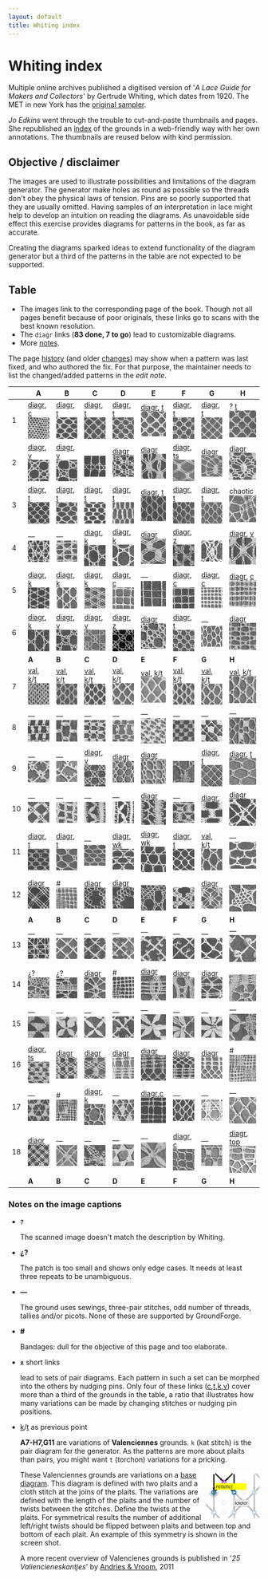 ```yaml
---
layout: default
title: Whiting index
---
```


Whiting index
=============

Multiple online archives published a digitised version of
'_A Lace Guide for Makers and Collectors_' by Gertrude Whiting, which dates from 1920.
The MET in new York has the [original sampler].

*Jo Edkins* went through the trouble to cut-and-paste thumbnails and pages.
She republished an [index] of the grounds in a web-friendly way with her own annotations.
The thumbnails are reused below with kind permission.

[index]: http://www.gwydir.demon.co.uk/jo/lace/whiting/index.htm#picindex
[history]: https://github.com/d-bl/GroundForge/commits/master/docs/help/Whiting-Index.md
[changes]: https://github.com/d-bl/GroundForge/wiki/Whiting-Index/_history
[archive.org]: https://archive.org/details/laceguideformak00whit/page/234
[original sampler]: https://www.metmuseum.org/blogs/collection-insights/2018/gertrude-whiting-bobbin-lace-sampler

Objective / disclaimer
----------------------

The images are used to illustrate possibilities and limitations of the diagram generator.
The generator make holes as round as possible so the threads don't obey the physical laws of tension.
Pins are so poorly supported that they are usually omitted.
Having samples of _an_ interpretation in lace might help to develop an intuition on reading the diagrams.
As unavoidable side effect this exercise provides diagrams for patterns in the book, as far as accurate.

Creating the diagrams sparked ideas to extend functionality of the diagram generator
but a third of the patterns in the table are not expected to be supported.

Table
-----

* The images link to the corresponding page of the book.
  Though not all pages benefit because of poor originals,
  these links go to scans with the best known resolution.
* The `diagr` links (**83 done, 7 to go**) lead to customizable diagrams.
* More [notes](#notes).

The page [history] (and older [changes]) may show when a pattern was last fixed, and who authored the fix.
For that purpose, the maintainer needs to list the changed/added patterns in the _edit note_.

[c]: /GroundForge/sheet.html?patch=88%0A11;bricks&patch=66%0A22;bricks&patch=88%0A99%0A11%0A00;bricks&patch=66%0A11%0A88%0A22;bricks&patch=66%0A99%0A22%0A00;bricks
[t]: /GroundForge/sheet.html?patch=53%0A53%0A53%0A5-;bricks&patch=5663%0A5663;checker&patch=53%0A5-;bricks&patch=563%0A563%0A563;checker&patch=53%0A53;checker&patch=5632%0A5632;checker&patch5353%0A5353;bricks&patch=5-%0A-5;checker&patch=5353%0A5353%0A5-5-%0A-5-5;checker&patch=5632%0A56-2%0A5-5-%0A-535;checker&patch=53%0A5-%0A-5%0A5-;bricks&patch=44%0A77%0A44%0A77;bricks&patch=44%0A44%0A77%0A77;bricks&patch=66%0A88%0A66%0A11;bricks&patch=66%0A66%0A88%0A11;checker&patch=66%0A66%0A99%0A00;checker&patch=6;checker&patch=566-%0A66-5%0A6-56%0A-566;checker
[v]: /GroundForge/sheet.html?patch=5831%0A-4-7;bricks&patch=-437%0A34-7;bricks&patch=4830%0A--77;bricks
[k]: /GroundForge/sheet.html?patch=B-C-%0A---5%0AC-B-%0A-5--;checker&patch=5831%0A-4-7;checker&patch=68%0A-4;checker&patch=-4-7%0A5---%0A-C-B%0A3158;bricks&patch=5-O-E-%0A-E-5-O%0A5-O-E-;bricks
[wk]: /GroundForge/sheet.html?patch=6868%0A-4-4%0A2121%0A-7-7;checker&patch=L-O-L-O-%0A---5---5%0AH-E-H-E-%0A-5---5--;bricks
[ts]: /GroundForge/sheet.html?patch=5-5-%0A-5--%0AB-C-%0A-5-5;bricks&patch=5632%0A34-7;bricks&patch=256-%0A---5%0AC3B-;bricks&patch=4373%0A5-53;bricks
[z]: /GroundForge/sheet.html?patch=1483%0A8-48;bricks&patch=C-B-%0A-5--%0AB8D-%0A-4--;bricks&patch=-48-%0AB--2%0A8-B8;bricks&patch=-4--%0AB-C3%0A8-48;bricks

[A1]: https://d-bl.github.io/GroundForge/tiles.html?whiting=A1_P70&tile=88,11&patchWidth=5&patchHeight=5&a1=ct&b1=ct&a2=ct&b2=ct&shiftColsSE=2&shiftRowsSE=2&shiftColsSW=0&shiftRowsSW=2
[B1]: https://d-bl.github.io/GroundForge/tiles.html?whiting=B1_P94&tile=5-&a1=ctctpctct&patchWidth=5&patchHeight=5&shiftColsSE=1&shiftRowsSE=1&shiftColsSW=-1&shiftRowsSW=1
[C1]: https://d-bl.github.io/GroundForge/tiles.html?whiting=C1_P114&tile=5-&a1=ctpct&patchWidth=6&patchHeight=6&shiftColsSE=1&shiftRowsSE=1&shiftColsSW=-1&shiftRowsSW=1&footside=
[D1]: https://d-bl.github.io/GroundForge/tiles.html?whiting=D1_P134&tile=5-&a1=cttpctt&patchWidth=5&patchHeight=5&shiftColsSE=1&shiftRowsSE=1&shiftColsSW=-1&shiftRowsSW=1
[E1]: https://d-bl.github.io/GroundForge/tiles.html?whiting=E1_P155&tile=5-&a1=ctpcttt&patchWidth=5&patchHeight=5&shiftColsSE=1&shiftRowsSE=1&shiftColsSW=-1&shiftRowsSW=1
[F1]: https://d-bl.github.io/GroundForge/tiles.html?whiting=F1_P177&tile=5-&a1=cttpcttt&patchWidth=5&patchHeight=5&shiftColsSE=1&shiftRowsSE=1&shiftColsSW=-1&shiftRowsSW=1
[G1]: https://d-bl.github.io/GroundForge/tiles.html?whiting=G1_P198&patchWidth=5&patchHeight=5&a1=ctctptt&tile=5-&tileStitch=ctctptt&shiftColsSW=-1&shiftRowsSW=1&shiftColsSE=1&shiftRowsSE=1

[A2]: https://d-bl.github.io/GroundForge/tiles.html?whiting=A2_P71&tile=831,4-7,-5-&headside=d,-,c,-&footside=b,-,a,-&footsideStitch=ctctt&patchWidth=9&patchHeight=10&k1=lctctt&d1=ct&c1=ctct&b1=ct&a1=rctctt&d2=ctct&b2=ctct&k3=lctctt&c3=ctct&a3=rctctt&tileStitch=ctct&headsideStitch=ctctt&shiftColsSW=-2&shiftRowsSW=2&shiftColsSE=2&shiftRowsSE=2
[B2]: https://d-bl.github.io/GroundForge/tiles.html?whiting=B2_P95&patchWidth=9&patchHeight=10&k1=lctctt&d1=ctct&c1=ctct&b1=ctct&a1=rctctt&d2=ctct&b2=ctct&k3=lctctt&c3=ctct&a3=rctctt&footside=b,-,a,-&tile=831,4-7,-5-&headside=d,-,c,-&footsideStitch=ctctt&tileStitch=ctct&headsideStitch=ctctt&shiftColsSW=-2&shiftRowsSW=2&shiftColsSE=2&shiftRowsSE=2
[D2]: https://d-bl.github.io/GroundForge/tiles.html?whiting=D2_P135&patchWidth=16&patchHeight=15&c1=ctct&tile=--5--,-L-H-,L-5-H,-5-5-,b-5-c,-5-5-,,,&tileStitch=ct&shiftColsSW=0&shiftRowsSW=6&shiftColsSE=5&shiftRowsSE=3
[E2]: https://d-bl.github.io/GroundForge/tiles.html?whiting=E2_P156&patchWidth=13&patchHeight=12&e1=ctctttctc&a1=ctcctc&h2=ctc&g2=ctclll&f2=ctc&e2=ctc&d2=ctc&c2=ctcrrr&b2=ctc&h3=ctclll&g3=ctc&f3=ctc&d3=ctc&c3=ctc&b3=ctcrrr&a3=ctc&tile=5---5---,-CD632AB,5666-222&tileStitch=ctc&shiftColsSW=-4&shiftRowsSW=3&shiftColsSE=4&shiftRowsSE=3
[F2]: https://d-bl.github.io/GroundForge/tiles.html?whiting=F2_P178&patchWidth=11&patchHeight=13&b1=ctcctc&c2=ctcrrr&a2=ctclll&d3=ctc&b3=ctcttt&c4=ctc&a4=ctc&tile=-5--,B-C-,-5-5,5-5-&tileStitch=ctc&shiftColsSW=-2&shiftRowsSW=4&shiftColsSE=2&shiftRowsSE=4
[G2]: https://d-bl.github.io/GroundForge/tiles.html?whiting=G2_P199&patchWidth=14&patchHeight=13&f1=ctctt&a1=ctcctc&j2=ctc&i2=ctcll&h2=ctctt&g2=ctctt&f2=ctctt&e2=ctctt&d2=ctctt&c2=ctcrrr&b2=ctc&j3=ctcll&i3=ctctt&h3=ctctt&g3=ctcttl&f3=ctc&e3=ctcttr&d3=ctctt&c3=ctctt&b3=ctcrrr&a3=ctc&j4=ctctt&i4=ctctt&h4=ctcttl&g4=ctc&f4=ctc&e4=ctc&d4=ctcttr&c4=ctctt&b4=ctctt&a4=ctcttt&j5=ctctt&i5=ctcttl&h5=ctc&g5=ctc&e5=ctc&d5=ctc&c5=ctcttr&b5=ctctt&a5=ctctt&tile=5----5----,-CDD632AAB,5666632222,5666632222,56666-2222&tileStitch=ctct&shiftColsSW=-5&shiftRowsSW=5&shiftColsSE=5&shiftRowsSE=5
[H2]: https://d-bl.github.io/GroundForge/tiles.html?whiting=H2_P220&patchWidth=15&patchHeight=15&e1=cttctt&a1=ctcctc&h2=ctc&g2=ctc&f2=rrrcttcttl&e2=ctc&d2=lllcttcttr&c2=ctc&b2=ctc&h3=ctc&g3=rrrcttcttl&f3=ctc&e3=ctc&d3=ctc&c3=lllcttcttr&b3=ctc&a3=ctc&h4=rrrcttcttl&g4=ctc&f4=ctc&d4=ctc&c4=ctc&b4=lllcttcttr&a4=ctc&tile=5---5---,-CD632AB,56663222,5666-222&tileStitch=ctc&shiftColsSW=-4&shiftRowsSW=4&shiftColsSE=4&shiftRowsSE=4

[A3]: https://d-bl.github.io/GroundForge/tiles.html?whiting=A3_P73&patchWidth=7&patchHeight=6&a1=ctctctt&tile=5-&footsideStitch=ctctt&tileStitch=ctctpctctt&headsideStitch=ctctt&shiftColsSW=-1&shiftRowsSW=1&shiftColsSE=1&shiftRowsSE=1
[B3]: https://d-bl.github.io/GroundForge/tiles.html?whiting=B3_P96&patchWidth=6&patchHeight=6&a1=ctctctctt&tile=5-&footsideStitch=ctctt&tileStitch=ctctctctt&headsideStitch=ctctt&shiftColsSW=-1&shiftRowsSW=1&shiftColsSE=1&shiftRowsSE=1
[C3]: https://d-bl.github.io/GroundForge/tiles.html?whiting=C3_P117&patchWidth=7&patchHeight=6&a1=ctctpctctt&tile=5-&tileStitch=ctctpctctt&shiftColsSW=-1&shiftRowsSW=1&shiftColsSE=1&shiftRowsSE=1
[D3]: https://d-bl.github.io/GroundForge/tiles.html?whiting=D3_P136&patchWidth=7&patchHeight=6&a1=ctctctctctct&tile=5-&footsideStitch=ctctt&tileStitch=ctctpctctt&headsideStitch=ctctt&shiftColsSW=-1&shiftRowsSW=1&shiftColsSE=1&shiftRowsSE=1
[E3]: https://d-bl.github.io/GroundForge/tiles.html?whiting=E3_P157&patchWidth=5&patchHeight=6&b1=ctt&tile=-5&tileStitch=ctt&shiftColsSW=-1&shiftRowsSW=1&shiftColsSE=1&shiftRowsSE=1
[F3]: https://d-bl.github.io/GroundForge/tiles.html?whiting=F3_P179&patchWidth=6&patchHeight=6&a1=cttt&tile=5-&tileStitch=cttt&shiftColsSW=-1&shiftRowsSW=1&shiftColsSE=1&shiftRowsSE=1
[G3]: https://d-bl.github.io/GroundForge/tiles.html?whiting=G3_P200&patchWidth=6&patchHeight=6&a1=cttttt&tile=5-&tileStitch=cttttt&shiftColsSW=-1&shiftRowsSW=1&shiftColsSE=1&shiftRowsSE=1

[C4]: https://d-bl.github.io/GroundForge/tiles.html?whiting=C4_P118&patchWidth=11&patchHeight=10&b1=cttctt&c2=cttctt&a2=cttctt&tile=-5-,B-C&tileStitch=cttctt&shiftColsSW=-2&shiftRowsSW=2&shiftColsSE=2&shiftRowsSE=2
[D4]: https://d-bl.github.io/GroundForge/tiles.html?whiting=D4_P137&patchWidth=11&patchHeight=10&b1=cttcttt&c2=cttcttt&a2=cttcttt&tile=-5-,B-C&tileStitch=cttcttt&shiftColsSW=-2&shiftRowsSW=2&shiftColsSE=2&shiftRowsSE=2
[E4]: https://d-bl.github.io/GroundForge/tiles.html?whiting=E4_P158&patchWidth=12&patchHeight=15&b1=ctcctc&a2=ctc&c2=ctc&d2=ctcrr&f2=ctcll&a3=ctcll&b3=ctc&c3=ctcrr&e3=ctc&b4=ctctt&d4=ctc&e4=ctc&f4=ctc&a5=ctc&c5=ctc&d5=ctc&f5=ctc&tile=-5----,B-CD-A,256-5-,-5-535,5-56-2&footsideStitch=ctctt&tileStitch=ctc&headsideStitch=ctctt&shiftColsSW=-3&shiftRowsSW=5&shiftColsSE=3&shiftRowsSE=5
[F4]: https://d-bl.github.io/GroundForge/tiles.html?whiting=F4_P180&patchWidth=9&patchHeight=9&d1=ctc&c1=ctc&b1=ctc&a1=ctc&d2=ctc&c2=ctcllctc&a2=ctcrrctc&tile=1483,8-48&footsideStitch=ctctt&tileStitch=ctc&headsideStitch=ctctt&shiftColsSW=-2&shiftRowsSW=2&shiftColsSE=2&shiftRowsSE=2
[H4]: https://d-bl.github.io/GroundForge/tiles.html?whiting=H4_P222&patchWidth=16&patchHeight=16&g1=ctc&f1=ctcrr&d1=ctcll&c1=ctc&a1=ctc&h2=ctc&e2=ctcttctc&b2=ctc&g3=ctcll&f3=ctc&d3=ctc&c3=ctcrr&a3=ctc&tile=5-25-56-,-5--5--5,5-C6-2B-&footsideStitch=ctctt&tileStitch=ctc&headsideStitch=ctctt&shiftColsSW=-4&shiftRowsSW=3&shiftColsSE=4&shiftRowsSE=3

[A5]: https://d-bl.github.io/GroundForge/tiles.html?whiting=A5_P75&patchWidth=11&patchHeight=10&b1=ctct&c2=ctct&a2=ctct&tile=-5-,B-C&tileStitch=ctct&shiftColsSW=-2&shiftRowsSW=2&shiftColsSE=2&shiftRowsSE=2
[B5]: https://d-bl.github.io/GroundForge/tiles.html?whiting=B5_P98&patchWidth=11&patchHeight=12&b1=ctct&c2=ctctll&a2=ctctrr&tile=-5-,B-C&tileStitch=ctct&shiftColsSW=-2&shiftRowsSW=2&shiftColsSE=2&shiftRowsSE=2
[C5]: https://d-bl.github.io/GroundForge/tiles.html?whiting=C5_P119&patchWidth=11&patchHeight=12&b1=ctc&c2=ctc&a2=ctc&tile=-5-,B-C&tileStitch=ctc&shiftColsSW=-2&shiftRowsSW=2&shiftColsSE=2&shiftRowsSE=2
[D5]: https://d-bl.github.io/GroundForge/tiles.html?whiting=H6_P137&patchWidth=4&patchHeight=5&a1=ctcttt&a2=ctcttt&tile=8,1&tileStitch=ctcttt&shiftColsSW=0&shiftRowsSW=2&shiftColsSE=1&shiftRowsSE=2
[F5]: https://d-bl.github.io/GroundForge/tiles.html?whiting=F5_P181&patchWidth=4&patchHeight=5&a1=ctctt&a2=ctctt&tile=8,1&tileStitch=ctctt&shiftColsSW=0&shiftRowsSW=2&shiftColsSE=1&shiftRowsSE=2
[G5]: https://d-bl.github.io/GroundForge/tiles.html?whiting=G5_P203&patchWidth=4&patchHeight=5&a1=ctct&a2=ctct&tile=8,1&tileStitch=ctct&shiftColsSW=0&shiftRowsSW=2&shiftColsSE=1&shiftRowsSE=2
[H5]: https://d-bl.github.io/GroundForge/tiles.html?whiting=H5_P224&patchWidth=4&patchHeight=5&a1=ctcr&a2=ctcl&tile=8,1&tileStitch=ctc&shiftColsSW=0&shiftRowsSW=2&shiftColsSE=1&shiftRowsSE=2

[A6]: https://d-bl.github.io/GroundForge/tiles.html?whiting=A6_P76&patchWidth=11&patchHeight=12&b1=ctct&c2=ctct&a2=ctct&tile=-5-,B-C&tileStitch=ctct&shiftColsSW=-2&shiftRowsSW=2&shiftColsSE=2&shiftRowsSE=2
[B6]: https://d-bl.github.io/GroundForge/tiles.html?whiting=B6_P99&patchWidth=9&patchHeight=10&k1=ctctt&d1=cttctt&c1=cttctt&b1=cttctt&a1=ctctt&d2=cttctt&b2=cttctt&k3=ctctt&c3=cttctt&a3=ctctt&footside=b,-,a,-&tile=831,4-7,-5-&headside=d,-,c,-&footsideStitch=ctctt&tileStitch=cttctt&headsideStitch=ctctt&shiftColsSW=-2&shiftRowsSW=2&shiftColsSE=2&shiftRowsSE=2
[C6]: https://d-bl.github.io/GroundForge/tiles.html?whiting=C6_P120&patchWidth=9&patchHeight=10&k1=ctctr&d1=ct&c1=ctct&b1=ct&a1=ctctl&d2=ct&b2=ct&k3=ctctr&c3=ctct&a3=ctctl&footside=b,-,a,-&tile=831,4-7,-5-&headside=d,-,c,-&footsideStitch=ctctl&tileStitch=ct&headsideStitch=ctctr&shiftColsSW=-2&shiftRowsSW=2&shiftColsSE=2&shiftRowsSE=2
[D6]: https://d-bl.github.io/GroundForge/tiles.html?whiting=D6_P139&patchWidth=9&patchHeight=9&c1=ct&b1=ctct&a1=ct&c2=ctct&b2=ct&a2=ctct&b3=ctct&tile=831,117,178&tileStitch=ctct&shiftColsSW=-2&shiftRowsSW=2&shiftColsSE=2&shiftRowsSE=2
[E6]: https://d-bl.github.io/GroundForge/tiles.html?whiting=E6_P160&patchWidth=10&patchHeight=10&d1=ctct&c1=ct&b1=ctct&a1=ct&c2=ctct&b2=ct&a2=ctct&tile=8317,1178&tileStitch=ctct&shiftColsSW=-5&shiftRowsSW=1&shiftColsSE=3&shiftRowsSE=1
[F6]: https://d-bl.github.io/GroundForge/tiles.html?whiting=F6_P182&patchWidth=6&patchHeight=7&h1=tctct&b1=cttct&a2=tctct&footside=-,B&tile=5-&headside=C,-&footsideStitch=tctct&tileStitch=cttct&headsideStitch=tctct&shiftColsSW=-1&shiftRowsSW=1&shiftColsSE=1&shiftRowsSE=1
[H6]: https://d-bl.github.io/GroundForge/tiles.html?whiting=H6_P225&patchWidth=11&patchHeight=12&c1=ctct&a1=ctct&d2=ctctctct&tile=B-C-,---5&footsideStitch=tctct&tileStitch=ctct&headsideStitch=tctct&shiftColsSW=-2&shiftRowsSW=2&shiftColsSE=2&shiftRowsSE=2

[C9]: https://d-bl.github.io/GroundForge/tiles.html?whiting=C9_P123&patchWidth=9&patchHeight=10&k1=ctctt&d1=ctcttt&c1=ctcttt&b1=ctcttt&a1=ctctt&d2=ctcttt&b2=ctcttt&k3=ctctt&c3=ctcttt&a3=ctctt&footside=b,-,a,-&tile=831,4-7,-5-&headside=d,-,c,-&footsideStitch=ctctt&tileStitch=ctcttt&headsideStitch=ctctt&shiftColsSW=-2&shiftRowsSW=2&shiftColsSE=2&shiftRowsSE=2
[D9]: https://d-bl.github.io/GroundForge/tiles.html?whiting=D9_P142&patchWidth=7&patchHeight=7&a1=ctctt&b2=ctt&tile=5-,-5&footsideStitch=ctctt&tileStitch=ctct&headsideStitch=ctctt&shiftColsSW=0&shiftRowsSW=2&shiftColsSE=2&shiftRowsSE=2
[E9]: https://d-bl.github.io/GroundForge/tiles.html?whiting=E9_P163&patchWidth=12&patchHeight=20&a1=cttt&b1=cttt&a2=cttt&tile=12,7-&footsideStitch=ctctt&tileStitch=cttt&headsideStitch=ctctt&shiftColsSW=0&shiftRowsSW=2&shiftColsSE=2&shiftRowsSE=2
[G9]: https://d-bl.github.io/GroundForge/tiles.html?whiting=G9_P229&patchWidth=5&patchHeight=5&a1=ctctttt&tile=5-&tileStitch=ctctttt&shiftColsSW=-1&shiftRowsSW=1&shiftColsSE=1&shiftRowsSE=1
[H9]: https://d-bl.github.io/GroundForge/tiles.html?whiting=H9_P229&patchWidth=7&patchHeight=7&a1=ctcttptctcttt&tile=5-&tileStitch=ctcttptctcttt&shiftColsSW=-1&shiftRowsSW=1&shiftColsSE=1&shiftRowsSE=1

[E10]: https://d-bl.github.io/GroundForge/tiles.html?whiting=E10_P164&patchWidth=12&patchHeight=12&e1=ctctct&c1=ctc&b1=ctc&a1=ctc&f2=rrctctr&c2=ctcrrrctc&b2=ctc&a2=ctc&e3=ctctcrl&b3=ctc&a3=ctclllctc&d4=llctctl&c4=ctc&b4=ctc&tile=A14-C-,788--2,14--B-,-7D6--&footsideStitch=ctctt&tileStitch=ctc&headsideStitch=ctctt&shiftColsSW=0&shiftRowsSW=4&shiftColsSE=6&shiftRowsSE=1
[G10]: https://d-bl.github.io/GroundForge/tiles.html?whiting=G10_P208&patchWidth=10&patchHeight=16&b1=ctc&c2=ctcrrrctc&b2=ctc&a2=ctclllctc&b3=ctc&c4=ctcrrrctc&b4=ctc&a4=ctclllctc&b5=ctc&c6=ctc&a6=ctc&d7=ctc&d8=ctc&c8=ctclllctc&a8=ctcrrrctc&tile=-4--,B8D-,-4--,B8D-,-4--,B-C-,---5,D-B8&footsideStitch=ctctt&tileStitch=ctc&headsideStitch=ctctt&shiftColsSW=-2&shiftRowsSW=8&shiftColsSE=2&shiftRowsSE=8
[H10]: https://d-bl.github.io/GroundForge/tiles.html?whiting=H10_P230&patchWidth=14&patchHeight=11&f1=ctctll&b1=ctctrr&a1=ctctctct&f2=ctctl&e2=ctct&c2=ctct&b2=ctctr&e3=ctct&d3=ctct&c3=ctct&a3=ctctt&f4=ctctt&d4=ctctctct&b4=ctctt&e5=ctct&d5=ctct&c5=ctct&a5=ctctt&f6=ctct&e6=ctcttl&c6=ctcttr&b6=ctct&tile=54---7,-79-04,5-158-,-5-5-5,5-535-,-24-76&footsideStitch=ctctt&tileStitch=ctct&headsideStitch=ctctt&shiftColsSW=0&shiftRowsSW=6&shiftColsSE=6&shiftRowsSE=6

[A11]: https://d-bl.github.io/GroundForge/tiles.html?whiting=A11_P83&patchWidth=5&patchHeight=5&a1=ctpctpctt&tile=5-&footsideStitch=ctctt&tileStitch=ctct&headsideStitch=ctctt&shiftColsSW=-1&shiftRowsSW=1&shiftColsSE=1&shiftRowsSE=1
[B11]: https://d-bl.github.io/GroundForge/tiles.html?whiting=B11_P104&patchWidth=5&patchHeight=5&a1=ctpctpctt&tile=5-&footsideStitch=ctctt&tileStitch=ctct&headsideStitch=ctctt&shiftColsSW=-1&shiftRowsSW=1&shiftColsSE=1&shiftRowsSE=1
[D11]: https://d-bl.github.io/GroundForge/tiles.html?whiting=D11_P144&patchWidth=12&patchHeight=12&c1=ctctt&a1=ctctt&d2=ctctt&c3=ctctt&a3=ctctt&b4=ctctt&tile=L-O-,---5,H-E-,-5--&tileStitch=ctctt&shiftColsSW=0&shiftRowsSW=4&shiftColsSE=4&shiftRowsSE=4
[E11]: https://d-bl.github.io/GroundForge/tiles.html?whiting=E11_P166&patchWidth=12&patchHeight=12&c1=ctctt&a1=ctctt&d2=ctctctctt&c3=ctctt&a3=ctctt&b4=ctctctctt&tile=L-O-,---5,H-E-,-5--&tileStitch=ctctt&shiftColsSW=0&shiftRowsSW=4&shiftColsSE=4&shiftRowsSE=4
[F11]: https://d-bl.github.io/GroundForge/tiles.html?whiting=F11_P189&patchWidth=8&patchHeight=9&j1=tctct&b1=ctctctctctt&c2=ctctt&a2=tctct&footside=-,B&tile=5-,-5&headside=C,-&footsideStitch=tctct&tileStitch=ctctt&headsideStitch=tctct&shiftColsSW=0&shiftRowsSW=2&shiftColsSE=2&shiftRowsSE=2

[A12]: https://d-bl.github.io/GroundForge/tiles.html?whiting=A12_P84&patchWidth=10&patchHeight=9&e1=ctclll&c1=ctc&a1=ctcrrr&f2=ctcttt&d2=ctc&b2=ctc&e3=ctcrrr&c3=ctc&a3=ctclll&tile=5-5-5-,-5-5-5,5-5-5-&tileStitch=ctc&shiftColsSW=-3&shiftRowsSW=3&shiftColsSE=3&shiftRowsSE=3
[C12]: https://d-bl.github.io/GroundForge/tiles.html?whiting=C12_P126&patchWidth=28&patchHeight=20&m1=cttct&k1=ct&i1=ctlct&c1=ctrct&a1=ct&j2=ctrct&h2=ct&f2=cttct&d2=ct&b2=ctlct&g3=ct&e3=ct&h4=cttct&d4=cttct&g5=ct&e5=ct&tile=o-o-----e-e-5-,-5-o-k-e-5----,--w-5-5-y-----,---5---5------,--y-c-b-w-----&footsideStitch=ctctt&tileStitch=ct&headsideStitch=ctctt&shiftColsSW=-7&shiftRowsSW=5&shiftColsSE=7&shiftRowsSE=5
[D12]: https://d-bl.github.io/GroundForge/tiles.html?whiting=D12_P145&patchWidth=20&patchHeight=20&e1=ctrct&c1=ct&j2=ct&d2=ct&b2=ct&i3=ctlct&a3=ct&j4=ct&i4=ctlct&e4=ctrct&d4=ct&b4=cttct&j5=ctrct&i5=ct&g5=cttct&e5=ct&d5=ctlct&tile=--5-m---x-,-g-5x----g,o-------b-,-c-nd---1e,---48-k-17,&footsideStitch=ctctt&tileStitch=ct&headsideStitch=ctctt&shiftColsSW=-5&shiftRowsSW=5&shiftColsSE=5&shiftRowsSE=5
[G12]: https://d-bl.github.io/GroundForge/tiles.html?whiting=G12_P210&patchWidth=10&patchHeight=9&e1=ctcll&c1=ctcctc&a1=ctcrr&f2=ctcctctt&d2=ctc&b2=ctc&e3=ctcrr&c3=ctc&a3=ctcll&tile=5-5-5-,-5-5-5,5-5-5-&footsideStitch=ctctt&tileStitch=ctc&headsideStitch=ctctt&shiftColsSW=-3&shiftRowsSW=3&shiftColsSE=3&shiftRowsSE=3

[C14]: https://d-bl.github.io/GroundForge/tiles.html?whiting=C14_P129&patchWidth=12&patchHeight=21&d1=ctctt&b1=ctctt&c2=ctctt&a2=ctctt&d3=ctctt&b3=ctc&c4=ctc&a4=ctc&b5=ctc&c6=ctcrr&a6=ctcll&d7=ctctt&c8=ctc&a8=ctc&b9=ctc&c10=ctcrr&a10=ctcll&tile=-5-5,5-5-,-5-5,5-5-,-5--,B-C-,---5,C-B-,-5--,B-C-&footsideStitch=ctctt&tileStitch=ctctt&headsideStitch=ctctt&shiftColsSW=-2&shiftRowsSW=10&shiftColsSE=2&shiftRowsSE=10
[E14]: https://d-bl.github.io/GroundForge/tiles.html?whiting=E14_P171&patchWidth=17&patchHeight=19&d1=ctcr&c1=ctc&b1=ctcl&c2=ctct&f3=ctct&e4=ctct&a4=ctcT&f5=ctct&c6=ctc&d7=ctc&c7=ctc&b7=ctc&e8=ctcr&d8=ctc&b8=ctcr&a8=ctc&e9=ctc&d9=ctcl&b9=ctc&a9=ctcl&e10=ctcr&d10=ctc&b10=ctcr&a10=ctc&e11=ctc&d11=ctcl&b11=ctc&a11=ctcl&tile=-256--,Y-5-W-,-Y-W-5,5---5-,-W-Y-5,W-5-Y-,-535--,L6-O9-,1F-1F-,M8-M8-,1F-1F-,&footsideStitch=ctctt&tileStitch=ctc&headsideStitch=ctctt&shiftColsSW=0&shiftRowsSW=11&shiftColsSE=6&shiftRowsSE=11
[F14]: https://d-bl.github.io/GroundForge/tiles.html?whiting=F14_P193&patchWidth=16&patchHeight=24&d10=tctct&d12=tctct&d14=tctct&tile=-XX-XX-5,C-X-X-B-,-C---B-5,5-C-B-5-,-5X-X5-5,5XX-XX5-,-XX-XX-5,C-----B-,-CD-AB--,A11588D-,-78-14--,A11588D-,-78-14--,A11588D-&tileStitch=ctc&shiftColsSW=0&shiftRowsSW=14&shiftColsSE=8&shiftRowsSE=14
[G14]: https://d-bl.github.io/GroundForge/tiles.html?whiting=G14_P212&patchWidth=7&patchHeight=12&a1=ctc&b2=ctc&a2=ctcll&b3=ctcrr&a3=ctc&a4=ctctt&tile=5-,12,88,4-&tileStitch=ctc&shiftColsSW=-1&shiftRowsSW=4&shiftColsSE=1&shiftRowsSE=4

[A16]: https://d-bl.github.io/GroundForge/tiles.html?whiting=A16_P90&patchWidth=11&patchHeight=13&b1=ctcctc&c2=ctcr&a2=ctcl&d3=ctc&b3=ctct&c4=ctc&a4=ctc&tile=-5--,B-C-,-5-5,5-5-&tileStitch=ctc&shiftColsSW=-2&shiftRowsSW=4&shiftColsSE=2&shiftRowsSE=4
[B16]: https://d-bl.github.io/GroundForge/tiles.html?whiting=B16_P110&patchWidth=11&patchHeight=17&b1=ctcctc&c2=ctcr&a2=ctcl&d3=ctct&b3=ctct&c4=ctct&a4=ctct&d5=ctct&b5=ctc&c6=ctc&a6=ctc&tile=-5--,B-C-,-5-5,5-5-,-5-5,5-5-,&tileStitch=ctct&shiftColsSW=0&shiftRowsSW=6&shiftColsSE=4&shiftRowsSE=6
[C16]: https://d-bl.github.io/GroundForge/tiles.html?whiting=C16_P131&patchWidth=13&patchHeight=16&e1=ctct&c1=ctc&a1=ctct&f2=ctct&d2=ctc&c2=ctc&b2=ctc&e3=ctc&d3=ctc&b3=ctc&a3=ctc&c4=ctcctc&e5=ctcr&d5=ctc&b5=ctc&a5=ctcl&f6=ctct&d6=ctcr&c6=ctc&b6=ctcl&e7=ctct&c7=ctct&a7=ctct&f8=ctct&d8=ctct&b8=ctct&tile=5-5-5-,-535-5,56-25-,--5---,AB-CD-,-256-5,5-5-5-,-5-5-5&tileStitch=ctc&shiftColsSW=0&shiftRowsSW=8&shiftColsSE=6&shiftRowsSE=8
[D16]: https://d-bl.github.io/GroundForge/tiles.html?whiting=D16_P150&patchWidth=9&patchHeight=12&b1=ctc&c2=ctc&a2=ctcll&c3=ctcrr&a3=ctc&c4=ctc&a4=ctcll&c5=ctcrr&a5=ctc&tile=-5-,E-2,8-M,F-1,8-M&tileStitch=ctc&shiftColsSW=0&shiftRowsSW=5&shiftColsSE=3&shiftRowsSE=5
[E16]: https://d-bl.github.io/GroundForge/tiles.html?whiting=E16_P174&patchWidth=11&patchHeight=12&f1=ctc&d1=ctc&b1=ctct&f2=ctcll&e2=ctc&c2=ctcll&a2=ctc&f3=ctc&e3=ctcrr&c3=ctc&b3=ctcrr&f4=ctcll&e4=ctc&c4=ctcll&b4=ctc&f5=ctc&d5=ctcrr&c5=ctc&b5=ctcrr&e6=ctct&c6=ctct&a6=ctct&tile=-5-L-H,H-E-21,-O8-M8,-1F-1F,-M86-M,5-4-K-&tileStitch=ctc&shiftColsSW=0&shiftRowsSW=6&shiftColsSE=6&shiftRowsSE=6
[F16]: https://d-bl.github.io/GroundForge/tiles.html?whiting=F16_P195&patchWidth=8&patchHeight=14&a1=ctct&b2=ctct&a3=ctc&b4=ctc&a4=ctcll&b5=ctc&a5=ctcrr&b6=ctcll&a6=ctc&b7=ctcrr&a7=ctc&a8=ctct&tile=5-,-5,5-,12,99,11,66,4-&tileStitch=ctc&shiftColsSW=-1&shiftRowsSW=8&shiftColsSE=1&shiftRowsSE=8
[G16]: https://d-bl.github.io/GroundForge/tiles.html?whiting=G16_P214&patchWidth=6&patchHeight=12&a1=ctct&b2=ctct&a3=ctc&b4=ctc&a4=ctcll&b5=ctcrr&a5=ctc&a6=ctct&tile=5-,-5,5-,12,88,4-&tileStitch=ctc&shiftColsSW=-1&shiftRowsSW=6&shiftColsSE=1&shiftRowsSE=6

[C17]: https://d-bl.github.io/GroundForge/tiles.html?whiting=C17_P132&patchWidth=12&patchHeight=12&c1=ctctttt&a1=ctctttt&d2=ctctttt&c3=ctctttt&a3=ctctttt&b4=ctctttt&tile=L-O-,---5,H-E-,-5--&tileStitch=ctctttt&shiftColsSW=0&shiftRowsSW=4&shiftColsSE=4&shiftRowsSE=4
[E17]: https://d-bl.github.io/GroundForge/tiles.html?whiting=C17_P175&patchWidth=7&patchHeight=8&b1=ctctrrr&a1=lllctct&b2=ctctrrr&a2=ctctttt&tile=88,11&tileStitch=ctct&shiftColsSW=0&shiftRowsSW=2&shiftColsSE=2&shiftRowsSE=2

[A18]: https://d-bl.github.io/GroundForge/tiles.html?whiting=A18_P93&patchWidth=8&patchHeight=9&c1=ctcrr&a1=ctcll&d2=ctc&b2=ctctt&tile=5-5-,-5-5&tileStitch=ctctt&shiftColsSW=-2&shiftRowsSW=2&shiftColsSE=2&shiftRowsSE=2
[F18]: https://d-bl.github.io/GroundForge/tiles.html?whiting=FF18_P197&patchWidth=6&patchHeight=6&b1=cttctt&a1=cttctt&b2=cttctt&a2=cttctt&tile=88,11&tileStitch=cttctt&shiftColsSW=0&shiftRowsSW=2&shiftColsSE=2&shiftRowsSE=2
[H18a]: https://d-bl.github.io/GroundForge/tiles.html?whiting=H18_P241&patchWidth=7&patchHeight=6&b1=ctcrrrr&a1=ctc&b2=ctc&a2=ctcllll&tile=88,11&tileStitch=ctc&shiftColsSW=0&shiftRowsSW=2&shiftColsSE=2&shiftRowsSE=2
[H18b]: https://d-bl.github.io/GroundForge/tiles.html?whiting=H18_P241&patchWidth=9&patchHeight=14&b1=ctcttt&c2=ctcttt&a2=ctcttt&b3=ctcttt&c4=ctctll&a4=ctctrr&b5=ctcttt&tile=-5-,5-5,-5-,B-C,-5-,Y-W,&tileStitch=ctcttt&shiftColsSW=-3&shiftRowsSW=3&shiftColsSE=3&shiftRowsSE=3

|     | A | B | C | D | E | F | G | H |
|-----|---|---|---|---|---|---|---|---|
|  1  | [diagr][A1], [c][c] [![](w/page70a.gif)][P70] | [diagr][B1], [t][t] [![](w/page94a.gif)][P94] | [diagr][C1], [t][t] [![](w/page114a.gif)][P114] | [diagr][D1], [t][t] [![](w/page134a.gif)][P134] | [diagr][E1], [t][t] [![](w/page155a.gif)][P155] | [diagr][F1], [t][t] [![](w/page177a.gif)][P177] | [diagr][G1], [t][t] [![](w/page198a.gif)][P198] | ? [t][t] [![](w/page219a.gif)][P219] |
|  2  | [diagr][A2], [v][v] [![](w/page71a.gif)][P71] | [diagr][B2], [v][v] [![](w/page95a.gif)][P95] | &nbsp; [![](w/page115a.gif)][P115] |  [diagr][D2] [![](w/page135a.gif)][P135] | [diagr][E2] [![](w/page156a.gif)][P156] | [diagr][F2], [ts][ts] [![](w/page178a.gif)][P178] | [diagr][G2] [![](w/page199a.gif)][P199] | [diagr][H2] [![](w/page220a.gif)][P220] |
|  3  | [diagr][A3], [t][t] [![](w/page73a.gif)][P73] | [diagr][B3], [t][t] [![](w/page96a.gif)][P96] | [diagr][C3], [t][t] [![](w/page117a.gif)][P117] | [diagr][D3], [t][t]  [![](w/page136a.gif)][P136] | [diagr][E3], [t][t] [![](w/page157a.gif)][P157] | [diagr][F3], [t][t] [![](w/page179a.gif)][P179] | [diagr][G3], [t][t] [![](w/page200a.gif)][P200] | chaotic [![](w/page221a.gif)][P221] |
|  4  | &mdash; [![](w/page74a.gif)][P74] | &mdash; [![](w/page97a.gif)][P97] | [diagr][C4], [k][k] [![](w/page118a.gif)][P118] | [diagr][D4], [k][k] [![](w/page137a.gif)][P137] | [diagr][E4] [![](w/page158a.gif)][P158] | [diagr][F4],  [z][z] [![](w/page180a.gif)][P180] | &nbsp; [![](w/page201a.gif)][P201] | [diagr][H4], [v][v] [![](w/page222a.gif)][P222] |
|  5  | [diagr][A5], [k][k] [![](w/page75a.gif)][P75] | [diagr][B5], [k][k] [![](w/page98a.gif)][P98] | [diagr][C5], [k][k] [![](w/page119a.gif)][P119] | [diagr][D5], [c][c] [![](w/page138a.gif)][P138] | &mdash; [![](w/page159a.gif)][P159] | [diagr][F5], [c][c] [![](w/page181a.gif)][P181] | [diagr][G5], [c][c] [![](w/page203a.gif)][P203] | [diagr][H5], [c][c] [![](w/page224a.gif)][P224] |
|  6  | [diagr][A6], [k][k] [![](w/page76a.gif)][P76] | [diagr][B6], [v][v] [![](w/page99a.gif)][P99] | [diagr][C6], [v][v] [![](w/page120a.gif)][P120] | [diagr][D6], [z][z] [![](w/page139a.gif)][P139] | [diagr][E6] [![](w/page160a.gif)][P160] | [diagr][F6], [t][t] [![](w/page182a.gif)][P182] | &mdash; [![](w/page204a.gif)][P204] | [diagr][H6] [![](w/page225a.gif)][P225] |
|     | **A** | **B** | **C** | **D** | **E** | **F** | **G** | **H** |
|  7  | [val](#val), [k][k]/[t][t]  [![](w/page77a.gif)][P77] | [val](#val), [k][k]/[t][t] [![](w/page100a.gif)][P100] | [val](#val), [k][k]/[t][t] [![](w/page121a.gif)][P121] | [val](#val), [k][k]/[t][t] [![](w/page140a.gif)][P140] | [val](#val), [k][k]/[t][t] [![](w/page161a.gif)][P161] | [val](#val), [k][k]/[t][t] [![](w/page183a.gif)][P183] | [val](#val), [k][k]/[t][t] [![](w/page205a.gif)][P205] | [val](#val), [k][k]/[t][t] [![](w/page226a.gif)][P226] |
|  8  | &mdash; [![](w/page79a.gif)][P79] | &mdash; [![](w/page101a.gif)][P101] | &mdash; [![](w/page122a.gif)][P122] | &mdash; [![](w/page141a.gif)][P141] | &mdash; [![](w/page162a.gif)][P162] | &mdash; [![](w/page184a.gif)][P184] | &mdash; [![](w/page206a.gif)][P206] | &mdash; [![](w/page227a.gif)][P227] |
|  9  | &mdash; [![](w/page80a.gif)][P80] | &mdash; [![](w/page102a.gif)][P102] | [diagr][C9], [v][v] [![](w/page123a.gif)][P123] | [diagr][D9] [![](w/page142a.gif)][P142] | [diagr][E9] [![](w/page163a.gif)][P163] | &nbsp; [![](w/page185a.gif)][P185] | [diagr][G9], [t][t] [![](w/page207a.gif)][P207] | [diagr][H9], [t][t] [![](w/page229a.gif)][P229] |
|  10 | &mdash; [![](w/page82a.gif)][P82] | &mdash; [![](w/page103a.gif)][P103] | &mdash; [![](w/page124a.gif)][P124] | &mdash; [![](w/page143a.gif)][P143] | [diagr][E10] [![](w/page164a.gif)][P164] | &mdash; [![](w/page187a.gif)][P187] | [diagr][G10], [![](w/page208a.gif)][P208] | [diagr][H10] [![](w/page230a.gif)][P230] |
|  11 | [diagr][A11], [t][t] [![](w/page83a.gif)][P83] | [diagr][B11], [t][t] [![](w/page104a.gif)][P104] | &mdash; [![](w/page125a.gif)][P125] | [diagr][D11], [wk][wk] [![](w/page144a.gif)][P144] | [diagr][E11], [wk][wk] [![](w/page166a.gif)][P166] | [diagr][F11], [t][t] [![](w/page189a.gif)][P189] | [val](#val), [k][k]/[t][t] [![](w/page209a.gif)][P209] | &mdash; [![](w/page231a.gif)][P231] |
|  12 | [diagr][A12] [![](w/page84a.gif)][P84] | # [![](w/page105a.gif)][P105] | [diagr][C12] [![](w/page126a.gif)][P126] | [diagr][D12] [![](w/page145a.gif)][P145] | &nbsp; [![](w/page167a.gif)][P167] | &nbsp; [![](w/page190a.gif)][P190] | [diagr][G12] [![](w/page210a.gif)][P210] | &nbsp; [![](w/page232a.gif)][P232] |
|     | **A** | **B** | **C** | **D** | **E** | **F** | **G** | **H** |
|  13 | &mdash; [![](w/page85a.gif)][P85] | &mdash; [![](w/page106a.gif)][P106] | &mdash; [![](w/page128a.gif)][P128] | &mdash; [![](w/page147a.gif)][P147] | &mdash; [![](w/page169a.gif)][P169] | &mdash; [![](w/page192a.gif)][P192] | &mdash; [![](w/page211a.gif)][P211] | &mdash; [![](w/page234a.gif)][P234] |
|  14 | &iquest;? [![](w/page87a.gif)][P87] | &iquest;? [![](w/page107a.gif)][P107] | [diagr][E14] [![](w/page129a.gif)][P129] | # [![](w/page148a.gif)][P148] | [diagr][E14] [![](w/page171a.gif)][P171] | [diagr][F14]  [![](w/page193a.gif)][P193] | [diagr][G14] [![](w/page212a.gif)][P212] | &nbsp; [![](w/page235a.gif)][P235] |
|  15 | &mdash; [![](w/page89a.gif)][P89] | &mdash; [![](w/page109a.gif)][P109] | &mdash; [![](w/page130a.gif)][P130] | &mdash; [![](w/page149a.gif)][P149] | &mdash; [![](w/page173a.gif)][P173] | &mdash; [![](w/page194a.gif)][P194] | &mdash; [![](w/page213a.gif)][P213] | &mdash; [![](w/page237a.gif)][P237] |
|  16 | [diagr][A16], [ts][ts] [![](w/page90a.gif)][P90] | [diagr][B16] [![](w/page110a.gif)][P110] | [diagr][C16] [![](w/page131a.gif)][P131] | [diagr][D16] [![](w/page150a.gif)][P150] | [diagr][E16] [![](w/page174a.gif)][P174] | [diagr][F16] [![](w/page195a.gif)][P195] | [diagr][G16] [![](w/page214a.gif)][P214] | # [![](w/page238a.gif)][P238] |
|  17 | &mdash; [![](w/page91a.gif)][P91] | # [![](w/page111a.gif)][P111] | [diagr][C17], [k][k] [![](w/page132a.gif)][P132] | &mdash; [![](w/page151a.gif)][P151] | [diagr][E17],[c][c] [![](w/page175a.gif)][P175] | &mdash; [![](w/page196a.gif)][P196] | &mdash; [![](w/page215a.gif)][P215] | &mdash; [![](w/page239a.gif)][P239] |
|  18 | [diagr][A18] [![](w/page93a.gif)][P93] | &mdash; [![](w/page112a.gif)][P112] | &mdash; [![](w/page133a.gif)][P133] | &mdash; [![](w/page153a.gif)][P153] | &mdash; [![](w/page176a.gif)][P176] | [diagr][F18], [c][c] [![](w/page197a.gif)][P197] | &mdash; [![](w/page217a.gif)][P217] | [diagr][H18b], [top][H18a] [![](w/page241a.gif)][P241] |
|     | **A** | **B** | **C** | **D** | **E** | **F** | **G** | **H** |

[P70]: https://archive.org/details/laceguideformak00whit/page/70
[P71]: https://archive.org/details/laceguideformak00whit/page/71
[P73]: https://archive.org/details/laceguideformak00whit/page/73
[P74]: https://archive.org/details/laceguideformak00whit/page/74
[P75]: https://archive.org/details/laceguideformak00whit/page/75
[P76]: https://archive.org/details/laceguideformak00whit/page/76
[P77]: https://archive.org/details/laceguideformak00whit/page/77
[P79]: https://archive.org/details/laceguideformak00whit/page/79
[P80]: https://archive.org/details/laceguideformak00whit/page/80
[P82]: https://archive.org/details/laceguideformak00whit/page/82
[P83]: https://archive.org/details/laceguideformak00whit/page/83
[P84]: https://archive.org/details/laceguideformak00whit/page/84
[P85]: https://archive.org/details/laceguideformak00whit/page/85
[P87]: https://archive.org/details/laceguideformak00whit/page/87
[P89]: https://archive.org/details/laceguideformak00whit/page/89
[P90]: https://archive.org/details/laceguideformak00whit/page/90
[P91]: https://archive.org/details/laceguideformak00whit/page/91
[P93]: https://archive.org/details/laceguideformak00whit/page/93
[P94]: https://archive.org/details/laceguideformak00whit/page/94
[P95]: https://archive.org/details/laceguideformak00whit/page/95
[P96]: https://archive.org/details/laceguideformak00whit/page/96
[P97]: https://archive.org/details/laceguideformak00whit/page/97
[P98]: https://archive.org/details/laceguideformak00whit/page/98
[P99]: https://archive.org/details/laceguideformak00whit/page/99
[P100]: https://archive.org/details/laceguideformak00whit/page/100
[P101]: https://archive.org/details/laceguideformak00whit/page/101
[P102]: https://archive.org/details/laceguideformak00whit/page/102
[P103]: https://archive.org/details/laceguideformak00whit/page/103
[P104]: https://archive.org/details/laceguideformak00whit/page/104
[P105]: https://archive.org/details/laceguideformak00whit/page/105
[P106]: https://archive.org/details/laceguideformak00whit/page/106
[P107]: https://archive.org/details/laceguideformak00whit/page/107
[P109]: https://archive.org/details/laceguideformak00whit/page/109
[P110]: https://archive.org/details/laceguideformak00whit/page/110
[P111]: https://archive.org/details/laceguideformak00whit/page/111
[P112]: https://archive.org/details/laceguideformak00whit/page/112
[P113]: https://archive.org/details/laceguideformak00whit/page/113
[P114]: https://archive.org/details/laceguideformak00whit/page/114
[P115]: https://archive.org/details/laceguideformak00whit/page/115
[P116]: https://archive.org/details/laceguideformak00whit/page/116
[P117]: https://archive.org/details/laceguideformak00whit/page/117
[P118]: https://archive.org/details/laceguideformak00whit/page/118
[P119]: https://archive.org/details/laceguideformak00whit/page/119
[P120]: https://archive.org/details/laceguideformak00whit/page/120
[P121]: https://archive.org/details/laceguideformak00whit/page/121
[P122]: https://archive.org/details/laceguideformak00whit/page/122
[P123]: https://archive.org/details/laceguideformak00whit/page/123
[P124]: https://archive.org/details/laceguideformak00whit/page/124
[P125]: https://archive.org/details/laceguideformak00whit/page/125
[P126]: https://archive.org/details/laceguideformak00whit/page/126
[P128]: https://archive.org/details/laceguideformak00whit/page/128
[P129]: https://archive.org/details/laceguideformak00whit/page/129
[P130]: https://archive.org/details/laceguideformak00whit/page/130
[P131]: https://archive.org/details/laceguideformak00whit/page/131
[P132]: https://archive.org/details/laceguideformak00whit/page/132
[P133]: https://archive.org/details/laceguideformak00whit/page/133
[P134]: https://archive.org/details/laceguideformak00whit/page/134
[P135]: https://archive.org/details/laceguideformak00whit/page/135
[P136]: https://archive.org/details/laceguideformak00whit/page/136
[P137]: https://archive.org/details/laceguideformak00whit/page/137
[P138]: https://archive.org/details/laceguideformak00whit/page/138
[P139]: https://archive.org/details/laceguideformak00whit/page/139
[P140]: https://archive.org/details/laceguideformak00whit/page/140
[P141]: https://archive.org/details/laceguideformak00whit/page/141
[P142]: https://archive.org/details/laceguideformak00whit/page/142
[P143]: https://archive.org/details/laceguideformak00whit/page/143
[P144]: https://archive.org/details/laceguideformak00whit/page/144
[P145]: https://archive.org/details/laceguideformak00whit/page/145
[P147]: https://archive.org/details/laceguideformak00whit/page/147
[P148]: https://archive.org/details/laceguideformak00whit/page/148
[P149]: https://archive.org/details/laceguideformak00whit/page/149
[P150]: https://archive.org/details/laceguideformak00whit/page/150
[P151]: https://archive.org/details/laceguideformak00whit/page/151
[P153]: https://archive.org/details/laceguideformak00whit/page/153
[P155]: https://archive.org/details/laceguideformak00whit/page/155
[P156]: https://archive.org/details/laceguideformak00whit/page/156
[P157]: https://archive.org/details/laceguideformak00whit/page/157
[P158]: https://archive.org/details/laceguideformak00whit/page/158
[P159]: https://archive.org/details/laceguideformak00whit/page/159
[P160]: https://archive.org/details/laceguideformak00whit/page/160
[P161]: https://archive.org/details/laceguideformak00whit/page/161
[P162]: https://archive.org/details/laceguideformak00whit/page/162
[P163]: https://archive.org/details/laceguideformak00whit/page/163
[P164]: https://archive.org/details/laceguideformak00whit/page/164
[P166]: https://archive.org/details/laceguideformak00whit/page/166
[P167]: https://archive.org/details/laceguideformak00whit/page/167
[P169]: https://archive.org/details/laceguideformak00whit/page/169
[P171]: https://archive.org/details/laceguideformak00whit/page/171
[P173]: https://archive.org/details/laceguideformak00whit/page/173
[P174]: https://archive.org/details/laceguideformak00whit/page/174
[P175]: https://archive.org/details/laceguideformak00whit/page/175
[P176]: https://archive.org/details/laceguideformak00whit/page/176
[P177]: https://archive.org/details/laceguideformak00whit/page/177
[P178]: https://archive.org/details/laceguideformak00whit/page/178
[P179]: https://archive.org/details/laceguideformak00whit/page/179
[P180]: https://archive.org/details/laceguideformak00whit/page/180
[P181]: https://archive.org/details/laceguideformak00whit/page/181
[P182]: https://archive.org/details/laceguideformak00whit/page/182
[P183]: https://archive.org/details/laceguideformak00whit/page/183
[P184]: https://archive.org/details/laceguideformak00whit/page/184
[P185]: https://archive.org/details/laceguideformak00whit/page/185
[P187]: https://archive.org/details/laceguideformak00whit/page/187
[P189]: https://archive.org/details/laceguideformak00whit/page/189
[P190]: https://archive.org/details/laceguideformak00whit/page/190
[P192]: https://archive.org/details/laceguideformak00whit/page/192
[P193]: https://archive.org/details/laceguideformak00whit/page/193
[P194]: https://archive.org/details/laceguideformak00whit/page/194
[P195]: https://archive.org/details/laceguideformak00whit/page/195
[P196]: https://archive.org/details/laceguideformak00whit/page/196
[P197]: https://archive.org/details/laceguideformak00whit/page/197
[P198]: https://archive.org/details/laceguideformak00whit/page/198
[P199]: https://archive.org/details/laceguideformak00whit/page/199
[P200]: https://archive.org/details/laceguideformak00whit/page/200
[P201]: https://archive.org/details/laceguideformak00whit/page/201
[P203]: https://archive.org/details/laceguideformak00whit/page/203
[P204]: https://archive.org/details/laceguideformak00whit/page/204
[P205]: https://archive.org/details/laceguideformak00whit/page/205
[P206]: https://archive.org/details/laceguideformak00whit/page/206
[P207]: https://archive.org/details/laceguideformak00whit/page/207
[P208]: https://archive.org/details/laceguideformak00whit/page/208
[P209]: https://archive.org/details/laceguideformak00whit/page/209
[P210]: https://archive.org/details/laceguideformak00whit/page/210
[P211]: https://archive.org/details/laceguideformak00whit/page/211
[P212]: https://archive.org/details/laceguideformak00whit/page/212
[P213]: https://archive.org/details/laceguideformak00whit/page/213
[P214]: https://archive.org/details/laceguideformak00whit/page/214
[P215]: https://archive.org/details/laceguideformak00whit/page/215
[P217]: https://archive.org/details/laceguideformak00whit/page/217
[P219]: https://archive.org/details/laceguideformak00whit/page/219
[P220]: https://archive.org/details/laceguideformak00whit/page/220
[P221]: https://archive.org/details/laceguideformak00whit/page/221
[P222]: https://archive.org/details/laceguideformak00whit/page/222
[P224]: https://archive.org/details/laceguideformak00whit/page/224
[P225]: https://archive.org/details/laceguideformak00whit/page/225
[P226]: https://archive.org/details/laceguideformak00whit/page/226
[P227]: https://archive.org/details/laceguideformak00whit/page/227
[P229]: https://archive.org/details/laceguideformak00whit/page/229
[P230]: https://archive.org/details/laceguideformak00whit/page/230
[P231]: https://archive.org/details/laceguideformak00whit/page/231
[P232]: https://archive.org/details/laceguideformak00whit/page/232
[P234]: https://archive.org/details/laceguideformak00whit/page/234
[P235]: https://archive.org/details/laceguideformak00whit/page/235
[P237]: https://archive.org/details/laceguideformak00whit/page/237
[P238]: https://archive.org/details/laceguideformak00whit/page/238
[P239]: https://archive.org/details/laceguideformak00whit/page/239
[P241]: https://archive.org/details/laceguideformak00whit/page/241


### <a name="notes">Notes on the image captions</a>

* **`?`**

  The scanned image doesn't match the description by Whiting.

* **&iquest;?**

  The patch is too small and shows only edge cases. It needs at least three repeats to be unambiguous.

* **&mdash;**

  The ground uses sewings, three-pair stitches, odd number of threads, tallies and/or picots.
  None of these are supported by GroundForge.

* **#**

  Bandages: dull for the objective of this page and too elaborate.
  
* **`x`** short links

  lead to sets of pair diagrams. Each pattern in such a set can be morphed into the others by nudging pins.
  Only four of these links ([c],[t],[k],[v]) cover more than a third of the grounds in the table,
  a ratio that illustrates how many variations can be made by changing stitches or nudging pin positions.

* <a name="val">[k]/[t] as previous point</a>

  **A7-H7,G11** are variations of **Valenciennes** grounds.
  `k` (kat stitch) is the pair diagram for the generator. As the patterns are more about plaits than pairs,
  you might want `t` (torchon) variations for a pricking.
  
  <img style="float: right" src="w/valenciennes-flipped.png" title="flipped twists for Valenciennes" width="108"/>

  These Valenciennes grounds are variations on a [base diagram].
  This diagram is defined with two plaits and a cloth stitch at the joins of the plaits.
  The variations are defined with the length of the plaits and the number of twists between the stitches.
  Define the twists at the plaits.
  For symmetrical results the number of additional left/right twists should be flipped between
  plaits and between top and bottom of each plait. An example of this symmetry is shown in the screen shot. 
  <!-- TODO form with number of inner twists, outer twists and plait length -->
  
  A more recent overview of Valencienes grounds is published in
  '_25 Valiencieneskantjes_' by [Andries & Vroom], 2011

[Andries & Vroom]: w/andries-vroom.png
[base diagram]: https://d-bl.github.io/GroundForge/tiles.html?patchWidth=11&patchHeight=12&b1=ctc&tile=-5-,B-C&tileStitch=ctctc&shiftColsSW=-2&shiftRowsSW=2&shiftColsSE=2&shiftRowsSE=2
